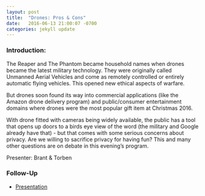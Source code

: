 ```yaml
---
layout: post
title:  "Drones: Pros & Cons"
date:   2016-06-13 21:00:07 -0700
categories: jekyll update
---
```


### Introduction:

The Reaper and The Phantom became household names when drones became the latest military technology. They were originally called Unmanned Aerial Vehicles and come as remotely controlled or entirely automatic flying vehicles. This opened new ethical aspects of warfare.

But drones soon found its way into commercial applications (like the Amazon drone delivery program) and public/consumer entertainment domains where drones were the most popular gift item at Christmas 2016.

With drone fitted with cameras being widely available, the public has a tool that opens up doors to a birds eye view of the word (the military and Google already have that) - but that comes with some serious concerns about privacy. Are we willing to sacrifice privacy for having fun? This and many other questions are on debate in this evening’s program.

Presenter: Brant & Torben

### Follow-Up

* [Presentation](/assets/present/drones.pdf) 

